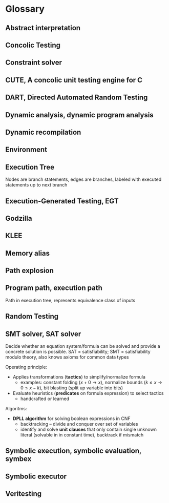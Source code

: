 # Glossary

## Abstract interpretation

## Concolic Testing

## Constraint solver

## CUTE, A concolic unit testing engine for C

## DART, Directed Automated Random Testing

## Dynamic analysis, dynamic program analysis

## Dynamic recompilation

## Environment

## Execution Tree

Nodes are branch statements, edges are branches, labeled with executed statements up to next branch

## Execution-Generated Testing, EGT

## Godzilla

## KLEE

## Memory alias

## Path explosion

## Program path, execution path

Path in execution tree, represents equivalence class of inputs

## Random Testing

## SMT solver, SAT solver

Decide whether an equation system/formula can be solved and provide a concrete solution is possible. SAT = satisfiability; SMT = satisfiability modulo theory, also knows axioms for common data types

Operating principle:

- Applies transformations (**tactics**) to simplify/normalize formula
  - examples: constant folding ($x + 0 \to x$), normalize bounds ($k \leq x \to 0 \leq x - k$), bit blasting (split up variable into bits)
- Evaluate heuristics (**predicates** on formula expression) to select tactics
  - handcrafted or learned

Algoritms:

- **DPLL algorithm** for solving boolean expressions in CNF
  - backtracking – divide and conquer over set of variables
  - identify and solve **unit clauses** that only contain single unknown literal (solvable in in constant time), backtrack if mismatch

## Symbolic execution, symbolic evaluation, symbex

## Symbolic executor

## Veritesting


